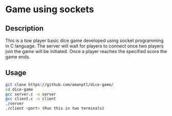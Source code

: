 # Game using sockets

## Description
This is a tow player basic dice game developed using socket programming in C language. The server will wait for players to connect once two players join the game will be initiated. Once a player reaches the specified score the game ends.

## Usage
```bash
git clone https://github.com/amanptl/dice-game/
cd dice-game
gcc server.c -o server
gcc client.c -o client
./server
./client <port> (Run this in two terminals)
```

